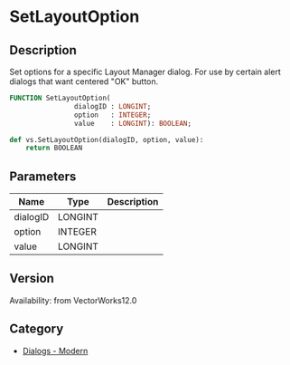 # SetLayoutOption

## Description
Set options for a specific Layout Manager dialog.  For use by certain alert dialogs that want centered &quot;OK&quot; button.

```pascal
FUNCTION SetLayoutOption(
				dialogID : LONGINT;
				option   : INTEGER;
				value    : LONGINT): BOOLEAN;
```

```python
def vs.SetLayoutOption(dialogID, option, value):
    return BOOLEAN
```

## Parameters
|Name|Type|Description|
|---|---|---|
|dialogID|LONGINT|   |
|option|INTEGER|   |
|value|LONGINT|   |

## Version
Availability: from VectorWorks12.0

## Category
* [Dialogs - Modern](../Categories/Dialogs%20-%20Modern.md)
